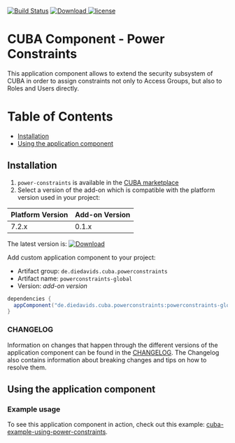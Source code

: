 [![Build Status](https://travis-ci.com/mariodavid/cuba-component-power-constraints.svg?branch=master)](https://travis-ci.com/mariodavid/cuba-component-power-constraints)
[ ![Download](https://api.bintray.com/packages/mariodavid/cuba-components/cuba-component-power-constraints/images/download.svg) ](https://bintray.com/mariodavid/cuba-components/cuba-component-power-constraints/_latestVersion)
[![license](https://img.shields.io/badge/license-Apache%20License%202.0-blue.svg?style=flat)](http://www.apache.org/licenses/LICENSE-2.0)

# CUBA Component - Power Constraints

This application component allows to extend the security subsystem of CUBA in order to assign constraints not only to Access Groups, 
but also to Roles and Users directly.


Table of Contents
=================

  * [Installation](#installation)
  * [Using the application component](#using-the-application-component)


## Installation

1. `power-constraints` is available in the [CUBA marketplace](https://www.cuba-platform.com/marketplace/power-constraints)
2. Select a version of the add-on which is compatible with the platform version used in your project:

| Platform Version | Add-on Version |
| ---------------- | -------------- |
| 7.2.x            | 0.1.x          |


The latest version is: [ ![Download](https://api.bintray.com/packages/mariodavid/cuba-components/cuba-component-power-constraints/images/download.svg) ](https://bintray.com/mariodavid/cuba-components/cuba-component-power-constraints/_latestVersion)

Add custom application component to your project:

* Artifact group: `de.diedavids.cuba.powerconstraints`
* Artifact name: `powerconstraints-global`
* Version: *add-on version*

```groovy
dependencies {
  appComponent("de.diedavids.cuba.powerconstraints:powerconstraints-global:*addon-version*")
}
```


### CHANGELOG

Information on changes that happen through the different versions of the application component can be found in the [CHANGELOG](https://github.com/mariodavid/cuba-component-power-constraints/blob/master/CHANGELOG.md).
The Changelog also contains information about breaking changes and tips on how to resolve them.



## Using the application component


### Example usage
To see this application component in action, check out this example: [cuba-example-using-power-constraints](https://github.com/mariodavid/cuba-example-using-power-constraints).
